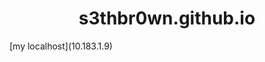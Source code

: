 <style> 
h1{
  text-align: center;
  
}

</style>
<h1> s3thbr0wn.github.io </h1>
 [my localhost](10.183.1.9)
